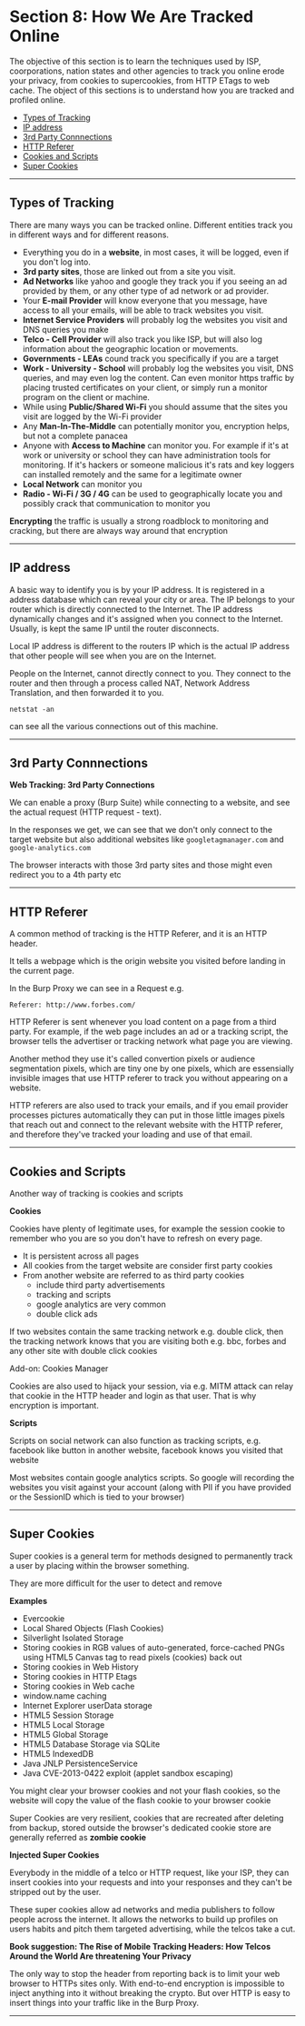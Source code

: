 # Section 8: How We Are Tracked Online

The objective of this section is to learn the techniques used by ISP, coorporations, nation states and other agencies to track you online erode your privacy,
from cookies to supercookies, from HTTP ETags to web cache. The object of this sections is to understand how you are tracked and profiled online.

- [Types of Tracking](#types-of-tracking)
- [IP address](#ip-address)
- [3rd Party Connnections](#3rd-party-connnections)
- [HTTP Referer](#http-referer)
- [Cookies and Scripts](#cookies-and-scripts)
- [Super Cookies](#super-cookies)

---

## Types of Tracking

There are many ways you can be tracked online. Different entities track you in different ways and for different reasons.

- Everything you do in a **website**, in most cases, it will be logged, even if you don't log into.
- **3rd party sites**, those are linked out from a site you visit.
- **Ad Networks** like yahoo and google they track you if you seeing an ad provided by them, or any other type of ad network or ad provider.
- Your **E-mail Provider** will know everyone that you message, have access to all your emails, will be able to track websites you visit.
- **Internet Service Providers** will probably log the websites you visit and DNS queries you make
- **Telco - Cell Provider** will also track you like ISP, but will also log information about the geographic location or movements.
- **Governments - LEAs** cound track you specifically if you are a target
- **Work - University - School** will probably log the websites you visit, DNS queries, and may even log the content. Can even monitor https traffic by placing trusted certificates on your client, or simply run a monitor program on the client or machine.
- While using **Public/Shared Wi-Fi** you should assume that the sites you visit are logged by the Wi-Fi provider
- Any **Man-In-The-Middle** can potentially monitor you, encryption helps, but not a complete panacea
- Anyone with **Access to Machine** can monitor you. For example if it's at work or university or school they can have administration tools for monitoring. If it's hackers or someone malicious it's rats and key loggers can installed remotely and the same for a legitimate owner
- **Local Network** can monitor you
- **Radio - Wi-Fi / 3G / 4G** can be used to geographically locate you and possibly crack that communication to monitor you

**Encrypting** the traffic is usually a strong roadblock to monitoring and cracking, but there are always way around that encryption

---


## IP address

A basic way to identify you is by your IP address. It is registered in a address database which can reveal your city or area. The IP belongs to your router which is directly connected to the Internet.
The IP address dynamically changes and it's assigned when you connect to the Internet. Usually, is kept the same IP until the router disconnects.

Local IP address is different to the routers IP which is the actual IP address that other people will see when you are on the Internet.

People on the Internet, cannot directly connect to you. They connect to the router and then through a process called NAT, Network Address Translation, and then forwarded it to you.

```
netstat -an
```

can see all the various connections out of this machine.

---

## 3rd Party Connnections

**Web Tracking: 3rd Party Connections**

We can enable a proxy (Burp Suite) while connecting to a website, and see the actual request (HTTP request - text).

In the responses we get, we can see that we don't only connect to the target website but also additional websites like `googletagmanager.com`
and `google-analytics.com`

The browser interacts with those 3rd party sites and those might even redirect you to a 4th party etc

---

## HTTP Referer

A common method of tracking is the HTTP Referer, and it is an HTTP header.

It tells a webpage which is the origin website you visited before landing in the current page.

In the Burp Proxy we can see in a Request e.g.

```
Referer: http://www.forbes.com/
```

HTTP Referer is sent whenever you load content on a page from a third party. For example, if the web page includes an ad or a tracking script, the browser tells the advertiser or tracking network what page you are viewing.

Another method they use it's called convertion pixels or audience segmentation pixels, which are tiny one by one pixels, which are essensially invisible images that use HTTP referer to track you without appearing on a website.

HTTP referers are also used to track your emails, and if you email provider processes pictures automatically they can put in those little images pixels that reach out and connect to the relevant website with the HTTP referer, and therefore they've tracked your loading and use of that email.

---

## Cookies and Scripts

Another way of tracking is cookies and scripts

**Cookies**

Cookies have plenty of legitimate uses, for example the session cookie to remember who you are so you don't have to refresh on every page.
- It is persistent across all pages
- All cookies from the target website are consider first party cookies
- From another website are referred to as third party cookies
  - include third party advertisements
  - tracking and scripts
  - google analytics are very common
  - double click ads

If two websites contain the same tracking network e.g. double click, then the tracking network knows that you are visiting both e.g. bbc, forbes and any other site with double click cookies

Add-on: Cookies Manager

Cookies are also used to hijack your session, via e.g. MITM attack can relay that cookie in the HTTP header and login as that user. That is why encryption is important.


**Scripts**

Scripts on social network can also function as tracking scripts, e.g. facebook like button in another website, facebook knows you visited that website

Most websites contain google analytics scripts. So google will recording the websites you visit against your account (along with PII if you have provided or the SessionID which is tied to your browser)

---

## Super Cookies

Super cookies is a general term for methods designed to permanently track a user by placing within the browser something.

They are more difficult for the user to detect and remove

**Examples**

- Evercookie
- Local Shared Objects (Flash Cookies)
- Silverlight Isolated Storage
- Storing cookies in RGB values of auto-generated, force-cached PNGs using HTML5 Canvas tag to read pixels (cookies) back out
- Storing cookies in Web History
- Storing cookies in HTTP Etags
- Storing cookies in Web cache
- window.name caching
- Internet Explorer userData storage
- HTML5 Session Storage
- HTML5 Local Storage
- HTML5 Global Storage
- HTML5 Database Storage via SQLite
- HTML5 IndexedDB
- Java JNLP PersistenceService
- Java CVE-2013-0422 exploit (applet sandbox escaping)

You might clear your browser cookies and not your flash cookies, so the website will copy the value of the flash cookie to your browser cookie

Super Cookies are very resilient, cookies that are recreated after deleting from backup, stored outside the browser's dedicated cookie store are generally referred as **zombie cookie**

**Injected Super Cookies**

Everybody in the middle of a telco or HTTP request, like your ISP, they can insert cookies into your requests and into your responses and they can't be stripped out by the user.

These super cookies allow ad networks and media publishers to follow people across the internet. It allows the networks to build up profiles on users habits and pitch them targeted advertising, while the telcos take a cut.

**Book suggestion: The Rise of Mobile Tracking Headers: How Telcos Around the World Are threatening Your Privacy**

The only way to stop the header from reporting back is to limit your web browser to HTTPs sites only. With end-to-end encryption is impossible to inject anything into it without breaking the crypto. But over HTTP is easy to insert things into your traffic like in the Burp Proxy.

---





